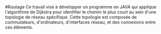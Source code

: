 
#Routage
Ce travail vise à développer un programme en JAVA qui applique l'algorithme de Dijkstra pour identifier le chemin le plus court au sein d'une topologie de réseau spécifique. Cette topologie est composée de commutateurs, d'ordinateurs, d'interfaces réseau, et des connexions entre ces éléments.
